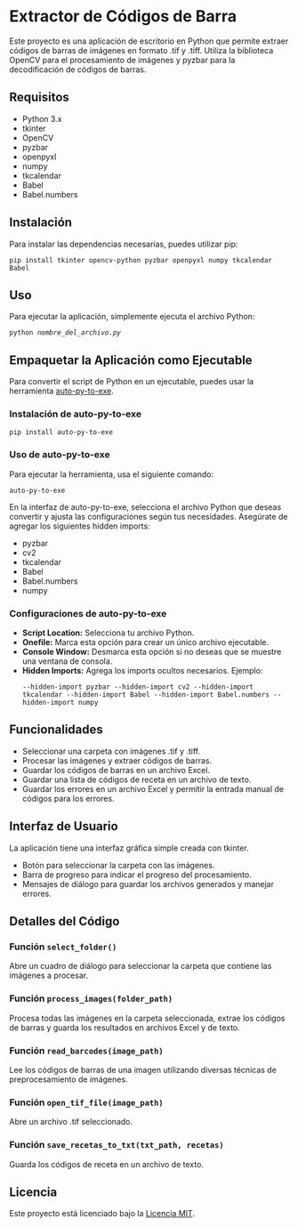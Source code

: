   <h1>Extractor de Códigos de Barra</h1>
  <p>Este proyecto es una aplicación de escritorio en Python que permite extraer códigos de barras de imágenes en formato .tif y .tiff. Utiliza la biblioteca OpenCV para el procesamiento de imágenes y pyzbar para la decodificación de códigos de barras.</p>

  <h2>Requisitos</h2>
  <ul>
      <li>Python 3.x</li>
      <li>tkinter</li>
      <li>OpenCV</li>
      <li>pyzbar</li>
      <li>openpyxl</li>
      <li>numpy</li>
      <li>tkcalendar</li>
      <li>Babel</li>
      <li>Babel.numbers</li>
  </ul>

  <h2>Instalación</h2>
  <p>Para instalar las dependencias necesarias, puedes utilizar pip:</p>
  <pre><code>pip install tkinter opencv-python pyzbar openpyxl numpy tkcalendar Babel</code></pre>

  <h2>Uso</h2>
  <p>Para ejecutar la aplicación, simplemente ejecuta el archivo Python:</p>
  <pre><code>python <em>nombre_del_archivo.py</em></code></pre>

  <h2>Empaquetar la Aplicación como Ejecutable</h2>
  <p>Para convertir el script de Python en un ejecutable, puedes usar la herramienta <a href="https://pypi.org/project/auto-py-to-exe/">auto-py-to-exe</a>.</p>
  <h3>Instalación de auto-py-to-exe</h3>
  <pre><code>pip install auto-py-to-exe</code></pre>

  <h3>Uso de auto-py-to-exe</h3>
  <p>Para ejecutar la herramienta, usa el siguiente comando:</p>
  <pre><code>auto-py-to-exe</code></pre>
  <p>En la interfaz de auto-py-to-exe, selecciona el archivo Python que deseas convertir y ajusta las configuraciones según tus necesidades. Asegúrate de agregar los siguientes hidden imports:</p>
  <ul>
      <li>pyzbar</li>
      <li>cv2</li>
      <li>tkcalendar</li>
      <li>Babel</li>
      <li>Babel.numbers</li>
      <li>numpy</li>
  </ul>

  <h3>Configuraciones de auto-py-to-exe</h3>
  <ul>
      <li><strong>Script Location:</strong> Selecciona tu archivo Python.</li>
      <li><strong>Onefile:</strong> Marca esta opción para crear un único archivo ejecutable.</li>
      <li><strong>Console Window:</strong> Desmarca esta opción si no deseas que se muestre una ventana de consola.</li>
      <li><strong>Hidden Imports:</strong> Agrega los imports ocultos necesarios. Ejemplo:
          <pre><code>--hidden-import pyzbar --hidden-import cv2 --hidden-import tkcalendar --hidden-import Babel --hidden-import Babel.numbers --hidden-import numpy</code></pre>
      </li>
  </ul>

  <h2>Funcionalidades</h2>
  <ul>
      <li>Seleccionar una carpeta con imágenes .tif y .tiff.</li>
      <li>Procesar las imágenes y extraer códigos de barras.</li>
      <li>Guardar los códigos de barras en un archivo Excel.</li>
      <li>Guardar una lista de códigos de receta en un archivo de texto.</li>
      <li>Guardar los errores en un archivo Excel y permitir la entrada manual de códigos para los errores.</li>
  </ul>

  <h2>Interfaz de Usuario</h2>
  <p>La aplicación tiene una interfaz gráfica simple creada con tkinter.</p>
  <ul>
      <li>Botón para seleccionar la carpeta con las imágenes.</li>
      <li>Barra de progreso para indicar el progreso del procesamiento.</li>
      <li>Mensajes de diálogo para guardar los archivos generados y manejar errores.</li>
  </ul>

  <h2>Detalles del Código</h2>
  <h3>Función <code>select_folder()</code></h3>
  <p>Abre un cuadro de diálogo para seleccionar la carpeta que contiene las imágenes a procesar.</p>

  <h3>Función <code>process_images(folder_path)</code></h3>
  <p>Procesa todas las imágenes en la carpeta seleccionada, extrae los códigos de barras y guarda los resultados en archivos Excel y de texto.</p>

  <h3>Función <code>read_barcodes(image_path)</code></h3>
  <p>Lee los códigos de barras de una imagen utilizando diversas técnicas de preprocesamiento de imágenes.</p>

  <h3>Función <code>open_tif_file(image_path)</code></h3>
  <p>Abre un archivo .tif seleccionado.</p>

  <h3>Función <code>save_recetas_to_txt(txt_path, recetas)</code></h3>
  <p>Guarda los códigos de receta en un archivo de texto.</p>

  <h2>Licencia</h2>
  <p>Este proyecto está licenciado bajo la <a href="https://opensource.org/licenses/MIT">Licencia MIT</a>.</p>
